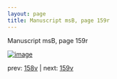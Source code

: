 ```yaml
---
layout: page
title: Manuscript msB, page 159r
---
```


Manuscript msB, page 159r

[![image](http://www.homermultitext.org/iipsrv?OBJ=IIP,1.0&FIF=/project/homer/pyramidal/deepzoom/hmt/vbbifolio/v1/vb_158v_159r.tif&WID=100&CVT=JPEG)](http://www.homermultitext.org/ict2/?urn=urn:cite2:hmt:vbbifolio.v1:vb_158v_159r)

prev:  [158v](../158v) | next:  [159v](../159v)

